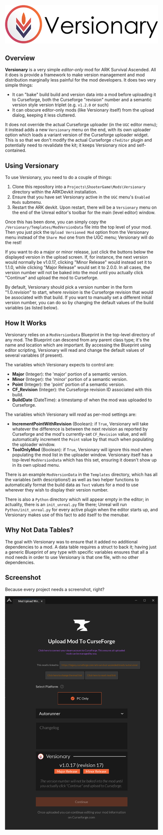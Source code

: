 # ![Versionary Logo](Resources/Versionary-logo.png)

## Overview

**Versionary** is a very simple *editor-only* mod for ARK Survival Ascended. All it does is provide a framework to make version management and mod distribution marginally less painful for the mod developers. It does two very simple things:

* It can "bake" build build and version data into a mod before uploading it to Curseforge, both the Curseforge "revision" number and a semantic version style version triplet (e.g. `v1.2.0` or such)
* It can obscure editor-only mods (like Versionary itself) from the upload dialog, keeping it less cluttered.

It does not override the actual Curseforge uploader (in the `UGC` editor menu); it instead adds a new `Versionary` menu on the end, with its own uploader option which loads a variant version of the Curseforge uploader widget. This is so that we don't modify the actual Curseforge `cfeditor` plugin and potentially need to revalidate the kit; it keeps Versionary nice and self-contained.

## Using Versionary

To use Versionary, you need to do a couple of things:

1. Clone this repository into a `Projects\ShooterGame\Mods\Versionary` directory within the ARKDevkit installation.
2. Ensure that you have set Versionary active in the `UGC` menu's `Enabled Mods` submenu.
3. Restart the ARK devkit. Upon restart, there will be a `Versionary` menu on the end of the Unreal editor's toolbar for the main (level editor) window.

Once this has been done, you can simply copy the `/Versionary/Templates/ModVersionData` file into the top level of your mod. Then you just pick the `Upload Versioned Mod` option from the Versionary menu instead of the `Share Mod` one from the UGC menu; Versionary will do the rest!

If you want to do a major or minor release, just click the buttons below the displayed version in the upload screen. If, for instance, the next version would normally be v1.0.17, clicking "Minor Release" would instead set it to 1.1.0, while clicking "Major Release" would set it to 2.0.0. In all cases, the version number will not be baked into the mod until you actually click "Continue" and upload the mod to Curseforge.

By default, Versionary should pick a version number in the form "1.0.*revision*" to start, where *revision* is the Curseforge revision that would be associated with that build. If you want to manually set a different initial version number, you can do so by changing the default values of the build variables (as listed below).

## How It Works

Versionary relies on a `ModVersionData` Blueprint in the top-level directory of any mod. The Blueprint can descend from any parent class type; it's the name and location which are important. By accessing the Blueprint using editor scripting, Versionary will read and change the default values of several variables (if present).

The variables which Versionary expects to control are:

* **Major** (Integer): the 'major' portion of a semantic version.
* **Minor** (Integer): the 'minor' portion of a semantic version.
* **Point** (Integer): the 'point' portion of a semantic version.
* **CF_Revision** (Integer): the Curseforge revision ID associated with this build.
* **BuildDate** (DateTime): a timestamp of when the mod was uploaded to Curseforge.

The variables which Versionary will *read* as per-mod settings are:

* **IncrementPointWithRevision** (Boolean): if `True`, Versionary will take whatever the difference is between the next revision as reported by Curseforge and the mod's currently-set `CF_Revision` value, and will automatically increment the `Point` value by that much when populating the uploader window.
* **ToolOnlyMod** (Boolean): if `True`, Versionary will ignore this mod when populating the mod list in the uploader window. Versionary itself has a top-level `ModVersionData` which has this set, ensuring it doesn't show up in its own upload menu.

There is an example `ModVersionData` in the `Templates` directory, which has all the variables (with descriptions!) as well as two helper functions to automatically format the build data as `Text` values for a mod to use wherever they wish to display their version number.

There is also a `Python` directory which will appear empty in the editor; in actuality, there is an `init_unreal.py` file there; Unreal will run `Python/init_unreal.py` for every active plugin when the editor starts up, and Versionary makes use of this fact to add itself to the menubar. 

## Why Not Data Tables?

The goal with Versionary was to ensure that it added no additional dependencies to a mod. A data table requires a struct to back it; having just a generic Blueprint of any type with specific variables ensures that all a mod needs in order to use Versionary is that one file, with no other dependencies.

## Screenshot

Because every project needs a screenshot, right?

![screenshot](Resources/screenshot-01.png)